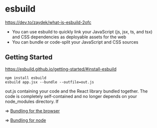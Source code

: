 esbuild
=======
https://dev.to/zaydek/what-is-esbuild-2ofc

* You can use esbuild to quickly link your JavaScript (js, jsx, ts, and tsx) and CSS dependencies as deployable assets for the web
* You can bundle or code-split your JavaScript and CSS sources

## Getting Started

https://esbuild.github.io/getting-started/#install-esbuild

```shell
npm install esbuild
esbuild app.jsx --bundle --outfile=out.js
```

out.js containing your code and the React library bundled together. The code is completely self-contained and no longer depends on your node_modules directory. If

=> [Bundling for the browser](https://esbuild.github.io/getting-started/#bundling-for-the-browser)

=> [Bundling for node](https://esbuild.github.io/getting-started/#bundling-for-node)